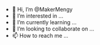 - 👋 Hi, I’m @MakerMengy
- 👀 I’m interested in ...
- 🌱 I’m currently learning ...
- 💞️ I’m looking to collaborate on ...
- 📫 How to reach me ...

<!---
MakerMengy/MakerMengy is a ✨ special ✨ repository because its `README.md` (this file) appears on your GitHub profile.
You can click the Preview link to take a look at your changes.
--->
